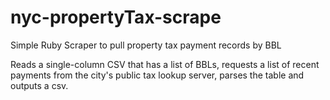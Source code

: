 nyc-propertyTax-scrape
======================

Simple Ruby Scraper to pull property tax payment records by BBL 

Reads a single-column CSV that has a list of BBLs, requests a list of recent payments from the city's public tax lookup server, parses the table and outputs a csv.
